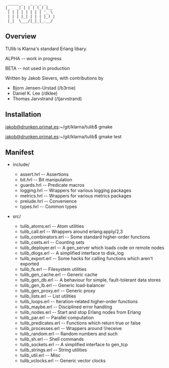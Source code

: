      _____ _   _ _ _ _
    |_   _| | | | (_) |__
     | | | | | | | | '_ \
     | | | |_| | | | |_) |
     |_|  \___/|_|_|_.__/

## Overview
TUlib is Klarna's standard Erlang libary.

ALPHA -- work in progress

BETA  -- not used in production

Written by Jakob Sievers, with contributions by

* Bjorn Jensen-Urstad (/b3rnie)
* Daniel K. Lee (/dklee)
* Thomas Jarvstrand (/tjarvstrand)

## Installation
jakob@drunken.primat.es:~/git/klarna/tulib$ gmake

jakob@drunken.primat.es:~/git/klarna/tulib$ gmake test

## Manifest
* include/
    * assert.hrl            -- Assertions
    * bit.hrl               -- Bit manipulation
    * guards.hrl            -- Predicate macros
    * logging.hrl           -- Wrappers for various logging packages
    * metrics.hrl           -- Wrappers for various metrics packages
    * prelude.hrl           -- Convenience
    * types.hrl             -- Common types

* src/
    * tulib_atoms.erl       -- Atom utilities
    * tulib_call.erl        -- Wrappers around erlang:apply/2,3
    * tulib_combinators.erl -- Some standard higher-order functions
    * tulib_csets.erl       -- Counting sets
    * tulib_deployer.erl    -- A gen_server which loads code on remote nodes
    * tulib_dlogs.erl       -- A simplified interface to disk_log
    * tulib_export.erl      -- Some hacks for calling functions which aren't exported
    * tulib_fs.erl          -- Filesystem utilities
    * tulib_gen_cache.erl   -- Generic cache
    * tulib_gen_db.erl      -- A behaviour for simple, fault-tolerant data stores
    * tulib_gen_lb.erl      -- Generic load-balancer
    * tulib_gen_proxy.erl   -- Generic proxy
    * tulib_lists.erl       -- List utilities
    * tulib_loops.erl       -- Iteration-related higher-order functions
    * tulib_maybe.erl       -- Disciplined error handling
    * tulib_nodes.erl       -- Start and stop Erlang nodes from Erlang
    * tulib_par.erl         -- Parallel computation
    * tulib_predicates.erl  -- Functions which return true or false
    * tulib_processes.erl   -- Wrappers around !/receive
    * tulib_random.erl      -- Random numbers and such
    * tulib_sh.erl          -- Shell commands
    * tulib_sockets.erl     -- A simplified interface to gen_tcp
    * tulib_strings.erl     -- String utilities
    * tulib_util.erl        -- Misc
    * tulib_vclocks.erl     -- Generic vector clocks
